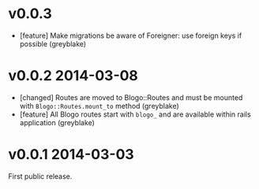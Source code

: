 # v0.0.3

* [feature] Make migrations be aware of Foreigner: use foreign keys if possible (greyblake)


# v0.0.2 2014-03-08

* [changed] Routes are moved to Blogo::Routes and must be mounted with `Blogo::Routes.mount_to` method (greyblake)
* [feature] All Blogo routes start with `blogo_` and are available within rails application (greyblake)


# v0.0.1 2014-03-03

First public release.
